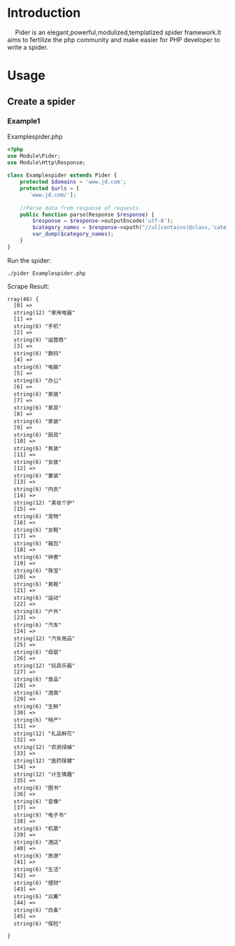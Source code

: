 # Introduction
&ensp;&ensp; Pider is an elegant,powerful,modulized,templatized spider framework.It aims to fertilize the php community and make easier for PHP developer to write a spider.

# Usage

## Create a spider

### Example1

Examplespider.php

```php
<?php
use Module\Pider;
use Module\Http\Response;
    
class Examplespider extends Pider {
    protected $domains = 'www.jd.com';
    protected $urls = [
       'www.jd.com/'];
    
    //Parse data from response of requests
    public function parse(Response $response) {
        $response = $response->outputEncode('utf-8');
        $category_names = $response->xpath("//ul[contains(@class,'cate_menu')]/li/a/text()")->extract();
        var_dump($category_names);
    }
} 

```

Run the spider:

```shell
./pider Examplespider.php

```
Scrape Result:
```
rray(46) {
  [0] =>
  string(12) "家用电器"
  [1] =>
  string(6) "手机"
  [2] =>
  string(9) "运营商"
  [3] =>
  string(6) "数码"
  [4] =>
  string(6) "电脑"
  [5] =>
  string(6) "办公"
  [6] =>
  string(6) "家居"
  [7] =>
  string(6) "家具"
  [8] =>
  string(6) "家装"
  [9] =>
  string(6) "厨具"
  [10] =>
  string(6) "男装"
  [11] =>
  string(6) "女装"
  [12] =>
  string(6) "童装"
  [13] =>
  string(6) "内衣"
  [14] =>
  string(12) "美妆个护"
  [15] =>
  string(6) "宠物"
  [16] =>
  string(6) "女鞋"
  [17] =>
  string(6) "箱包"
  [18] =>
  string(6) "钟表"
  [19] =>
  string(6) "珠宝"
  [20] =>
  string(6) "男鞋"
  [21] =>
  string(6) "运动"
  [22] =>
  string(6) "户外"
  [23] =>
  string(6) "汽车"
  [24] =>
  string(12) "汽车用品"
  [25] =>
  string(6) "母婴"
  [26] =>
  string(12) "玩具乐器"
  [27] =>
  string(6) "食品"
  [28] =>
  string(6) "酒类"
  [29] =>
  string(6) "生鲜"
  [30] =>
  string(6) "特产"
  [31] =>
  string(12) "礼品鲜花"
  [32] =>
  string(12) "农资绿植"
  [33] =>
  string(12) "医药保健"
  [34] =>
  string(12) "计生情趣"
  [35] =>
  string(6) "图书"
  [36] =>
  string(6) "音像"
  [37] =>
  string(9) "电子书"
  [38] =>
  string(6) "机票"
  [39] =>
  string(6) "酒店"
  [40] =>
  string(6) "旅游"
  [41] =>
  string(6) "生活"
  [42] =>
  string(6) "理财"
  [43] =>
  string(6) "众筹"
  [44] =>
  string(6) "白条"
  [45] =>
  string(6) "保险"

}
```
